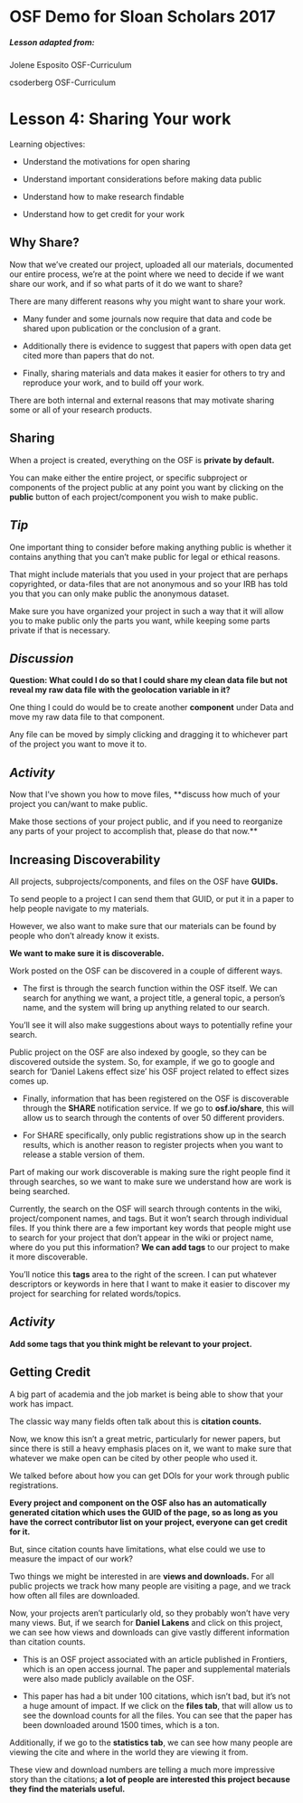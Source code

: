 # OSF Demo for Sloan Scholars 2017

##### Lesson adapted from:
Jolene Esposito OSF-Curriculum

csoderberg OSF-Curriculum


# Lesson 4: Sharing Your work

Learning objectives:

* Understand the motivations for open sharing

* Understand important considerations before making data public

* Understand how to make research findable

* Understand how to get credit for your work


## Why Share?
Now that we’ve created our project, uploaded all our materials, documented our entire process, we’re at the point where we need to decide if we want share our work, and if so what parts of it do we want to share?

There are many different reasons why you might want to share your work.

* Many funder and some journals now require that data and code be shared upon publication or the conclusion of a grant.

* Additionally there is evidence to suggest that papers with open data get cited more than papers that do not.

* Finally, sharing materials and data makes it easier for others to try and reproduce your work, and to build off your work.

There are both internal and external reasons that may motivate sharing some or all of your research products.

## Sharing
When a project is created, everything on the OSF is **private by default.**

You can make either the entire project, or specific subproject or components of the project public at any point you want by clicking on the **public** button of each project/component you wish to make public.


## ***Tip***
One important thing to consider before making anything public is whether it contains anything that you can’t make public for legal or ethical reasons.

That might include materials that you used in your project that are perhaps copyrighted, or data-files that are not anonymous and so your IRB has told you that you can only make public the anonymous dataset.

Make sure you have organized your project in such a way that it will allow you to make public only the parts you want, while keeping some parts private if that is necessary.


## ***Discussion***
**Question: What could I do so that I could share my clean data file but not reveal my raw data file with the geolocation variable in it?**

One thing I could do would be to create another **component** under Data and move my raw data file to that component.

Any file can be moved by simply clicking and dragging it to whichever part of the project you want to move it to.

## ***Activity***
Now that I’ve shown you how to move files, **discuss how much of your project you can/want to make public.

Make those sections of your project public, and if you need to reorganize any parts of your project to accomplish that, please do that now.**


## Increasing Discoverability
All projects, subprojects/components, and files on the OSF have **GUIDs.**

To send people to a project I can send them that GUID, or put it in a paper to help people navigate to my materials.

However, we also want to make sure that our materials can be found by people who don’t already know it exists.

**We want to make sure it is discoverable.**

Work posted on the OSF can be discovered in a couple of different ways.

* The first is through the search function within the OSF itself. We can search for anything we want, a project title, a general topic, a person’s name, and the system will bring up anything related to our search.

You’ll see it will also make suggestions about ways to potentially refine your search.

Public project on the OSF are also indexed by google, so they can be discovered outside the system. So, for example, if we go to google and search for ‘Daniel Lakens effect size’ his OSF project related to effect sizes comes up.

* Finally, information that has been registered on the OSF is discoverable through the **SHARE** notification service. If we go to **osf.io/share**, this will allow us to search through the contents of over 50 different providers.

* For SHARE specifically, only public registrations show up in the search results, which is another reason to register projects when you want to release a stable version of them.


Part of making our work discoverable is making sure the right people find it through searches, so we want to make sure we understand how are work is being searched.

Currently, the search on the OSF will search through contents in the wiki, project/component names, and tags. But it won’t search through individual files.  If you think there are a few important key words that people might use to search for your project that don’t appear in the wiki or project name, where do you put this information? **We can add tags** to our project to make it more discoverable.

You’ll notice this **tags** area to the right of the screen. I can put whatever descriptors or keywords in here that I want to make it easier to discover my project for searching for related words/topics.

## ***Activity***
**Add some tags that you think might be relevant to your project.**


## Getting Credit
A big part of academia and the job market is being able to show that your work has impact.

The classic way many fields often talk about this is **citation counts.**

Now, we know this isn’t a great metric, particularly for newer papers, but since there is still a heavy emphasis places on it, we want to make sure that whatever we make open can be cited by other people who used it.

We talked before about how you can get DOIs for your work through public registrations.

**Every project and component on the OSF also has an automatically generated citation which uses the GUID of the page, so as long as you have the correct contributor list on your project, everyone can get credit for it.**

But, since citation counts have limitations, what else could we use to measure the impact of our work?

Two things we might be interested in are **views and downloads.** For all public projects we track how many people are visiting a page, and we track how often all files are downloaded.

Now, your projects aren’t particularly old, so they probably won’t have very many views. But, if we search for **Daniel Lakens** and click on this project, we can see how views and downloads can give vastly different information than citation counts.
 * This is an OSF project associated with an article published in Frontiers, which is an open access journal. The paper and supplemental materials were also made publicly available on the OSF.

 * This paper has had a bit under 100 citations, which isn’t bad, but it’s not a huge amount of impact. If we click on the **files tab**, that will allow us to see the download counts for all the files. You can see that the paper has been downloaded around 1500 times, which is a ton.

Additionally, if we go to the **statistics tab**, we can see how many people are viewing the cite and where in the world they are viewing it from.

These view and download numbers are telling a much more impressive story than the citations; **a lot of people are interested this project because they find the materials useful.**

